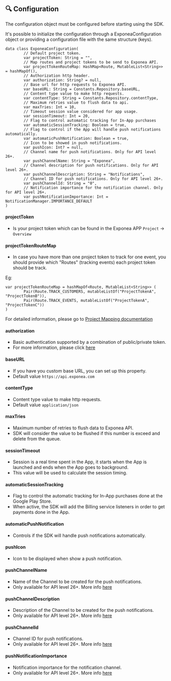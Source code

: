 ## 🔍 Configuration

The configuration object must be configured before starting using the SDK.

It's possible to initialize the configuration through a ExponeaConfiguration object or providing a configuration file with the same structure (keys).

```
data class ExponeaConfiguration(
        // Default project token.
        var projectToken: String = "",
        // Map routes and project tokens to be send to Exponea API.
        var projectTokenRouteMap: HashMap<Route, MutableList<String>> = hashMapOf(),
        // Authorization http header.
        var authorization: String? = null,
        // Base url for http requests to Exponea API.
        var baseURL: String = Constants.Repository.baseURL,
        // Content type value to make http requests.
        var contentType: String = Constants.Repository.contentType,
        // Maximum retries value to flush data to api.
        var maxTries: Int = 10,
        // Timeout session value considered for app usage.
        var sessionTimeout: Int = 20,
        // Flag to control automatic tracking for In-App purchases
        var automaticSessionTracking: Boolean = true,
        // Flag to control if the App will handle push notifications automatically.
        var automaticPushNotification: Boolean = true,
        // Icon to be showed in push notifications.
        var pushIcon: Int? = null,
        // Channel name for push notifications. Only for API level 26+.
        var pushChannelName: String = "Exponea",
        // Channel description for push notifications. Only for API level 26+.
        var pushChannelDescription: String = "Notifications",
        // Channel ID for push notifications. Only for API level 26+.
        var pushChannelId: String = "0",
        // Notification importance for the notification channel. Only for API level 26+.
        var pushNotificationImportance: Int = NotificationManager.IMPORTANCE_DEFAULT
)
```
#### projectToken

* Is your project token which can be found in the Exponea APP ```Project``` -> ```Overview```

#### projectTokenRouteMap

* In case you have more than one project token to track for one event, you should provide which "Routes" (tracking events) each project token should be track.

Eg:

```
var projectTokenRouteMap = hashMapOf<Route, MutableList<String>> (
        Pair(Route.TRACK_CUSTOMERS, mutableListOf("ProjectTokenA", "ProjectTokenB")),
        Pair(Route.TRACK_EVENTS, mutableListOf("ProjectTokenA", "ProjectTokenC"))
)
```

For detailed information, please go to [Project Mapping documentation](../Documentation/PROJECT_MAPPING.md)

#### authorization

* Basic authentication supported by a combination of public/private token. 
* For more information, please click [here](https://developers.exponea.com/v2/reference#basic-authentication)

#### baseURL

* If you have you custom base URL, you can set up this property.
* Default value `https://api.exponea.com`

#### contentType

* Content type value to make http requests. 
* Default value `application/json`

#### maxTries

* Maximum number of retries to flush data to Exponea API. 
* SDK will consider the value to be flushed if this number is exceed and delete from the queue.
 
#### sessionTimeout

* Session is a real time spent in the App, it starts when the App is launched and ends when the App goes to background. 
* This value will be used to calculate the session timing.
 
#### automaticSessionTracking
 
* Flag to control the automatic tracking for In-App purchases done at the Google Play Store. 
* When active, the SDK will add the Billing service listeners in order to get payments done in the App.

#### automaticPushNotification

* Controls if the SDK will handle push notifications automatically.

#### pushIcon

* Icon to be displayed when show a push notification.

#### pushChannelName

* Name of the Channel to be created for the push notifications. 
* Only available for API level 26+. More info [here](https://developer.android.com/training/notify-user/channels)

#### pushChannelDescription

* Description of the Channel to be created for the push notifications.
* Only available for API level 26+. More info [here](https://developer.android.com/training/notify-user/channels)

#### pushChannelId

* Channel ID for push notifications. 
* Only available for API level 26+. More info [here](https://developer.android.com/training/notify-user/channels)

#### pushNotificationImportance

* Notification importance for the notification channel.
* Only available for API level 26+. More info [here](https://developer.android.com/training/notify-user/channels) 